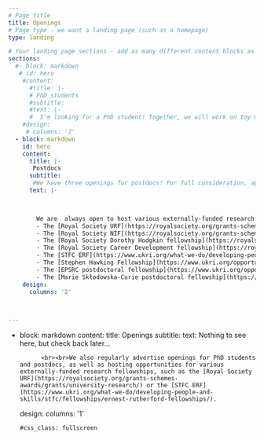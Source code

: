 ```yaml
---
# Page title
title: Openings
# Page type - we want a landing page (such as a homepage)
type: landing

# Your landing page sections - add as many different content blocks as you like
sections:
  #- block: markdown
   # id: hero
    #content:
      #title: |-
      # PhD students 
      #subtitle: 
      #text: |-
      #  I'm looking for a PhD student! Together, we will work on toy models of cosmology and de Sitter space. Follow [this link](https://www.findaphd.com/phds/project/de-sitter-matrix-models-and-field-theory/?p164302) for more information and instructions on how to apply.
    #design:
     # columns: '2'
  - block: markdown
    id: hero
    content:
      title: |-
       Postdocs
      subtitle: 
       #We have three openings for postdocs! For full consideration, applications must be submitted *both* on [AJO](https://academicjobsonline.org/ajo/jobs/26854) and on QMUL's [jobs website](https://www.qmul.ac.uk/jobs/vacancies/items/9249.html) (See [here](https://inspirehep.net/jobs/2736192) for more information). Deadline is *January 17th, 2024*.
      text: |-
       


        We are  always open to host various externally-funded research fellowships, such as: 
        - The [Royal Society URF](https://royalsociety.org/grants-schemes-awards/grants/university-research/) (long-term, 8 years)
        - The [Royal Society NIF](https://royalsociety.org/grants-schemes-awards/grants/newton-international/) (for non-UK applicants, 3 years)
        - The [Royal Society Dorothy Hodgkin fellowship](https://royalsociety.org/grants-schemes-awards/grants/dorothy-hodgkin-fellowship/) (for people with special caring responsibilities, 8 years)
        - The [Royal Society Career Development fellowship](https://royalsociety.org/grants-schemes-awards/grants/career-development-fellowship/) (for scientists of black heritage, 4 years)
        - The [STFC ERF](https://www.ukri.org/what-we-do/developing-people-and-skills/stfc/fellowships/ernest-rutherford-fellowships/) (5 years)
        - The [Stephen Hawking Fellowship](https://www.ukri.org/opportunity/stephen-hawking-postdoctoral-fellowship/) (3 years)
        - The [EPSRC postdoctoral fellowship](https://www.ukri.org/opportunity/epsrc-post-doctoral-fellowships-dec-2023-responsive-mode/) (3 years)
        - The [Marie Skłodowska-Curie postdoctoral fellowship](https://marie-sklodowska-curie-actions.ec.europa.eu/actions/postdoctoral-fellowships) (for non-UK applicants, 2 years)
    design:
      columns: '2'
  


---
```

- block: markdown
    content:
      title: Openings
      subtitle: 
      text: Nothing to see here, but check back later... 
            
            <br><br>We also regularly advertise openings for PhD students and postdocs, as well as hosting opportunities for various externally-funded research fellowships, such as the [Royal Society URF](https://royalsociety.org/grants-schemes-awards/grants/university-research/) or the [STFC ERF](https://www.ukri.org/what-we-do/developing-people-and-skills/stfc/fellowships/ernest-rutherford-fellowships/).
    design:
      columns: '1'
      
      #css_class: fullscreen

